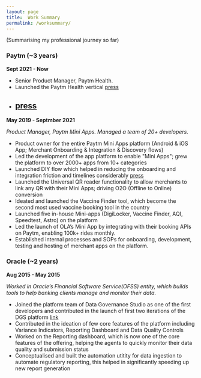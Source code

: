 ```yaml
---
layout: page
title:  Work Summary
permalink: /worksummary/
---
```

(Summarising my professional journey so far)

### Paytm (~3 years) ###

**Sept 2021 - Now**
- Senior Product Manager, Paytm Health.
- Launched the Paytm Health vertical  [press](https://twitter.com/Paytm/status/1479712862746517506)  
- [press](https://www.livemint.com/technology/paytm-users-can-now-create-their-health-id-know-its-benefits-11640596211499.html)
  -

**May 2019 - Septmber 2021**

*Product Manager, Paytm Mini Apps. Managed a team of 20+ developers.*
  - Product owner for the entire Paytm Mini Apps platform (Android & iOS App; Merchant Onboarding & Integration & Discovery flows)
  - Led the development of the app platform to enable "Mini Apps"; grew the platform to over 2000+ apps from 10+ categories
  - Launched DIY flow which helped in reducing the onboarding and integration friction and timelines considerably [press](https://www.youtube.com/watch?v=W0qN81dujfs)
  - Launched the Universal QR reader functionality to allow merchants to link any QR with their Mini Apps; driving O2O (Offline to Online) conversion
  - Ideated and launched the Vaccine Finder tool, which become the second most used vaccine booking tool in the country
  - Launched five in-house Mini-apps (DigiLocker, Vaccine Finder, AQI, Speedtest, Astro) on the platform
  - Led the launch of OLA’s Mini App by integrating with their booking APIs on Paytm, enabling 100k+ rides monthly.
  - Established internal processes and SOPs for onboarding, development, testing and hosting of merchant apps on the platform.



### Oracle (~2 years) ###

**Aug 2015 - May 2015**

*Worked in Oracle’s Financial Software Service(OFSS) entity, which builds tools to help banking clients manage and monitor their data.*
  - Joined the platform team of Data Governance Studio as one of the first developers and contributed in the launch of first two iterations of the DGS platform [link](https://www.oracle.com/a/ocom/docs/industries/financial-services/ds-ofs-dgrr-3714726.pdf)
  - Contributed in the ideation of few core features of the platform including Variance Indicators, Reporting Dashboard and Data Quality Controls 
  - Worked on the Reporting dashboard, which is now one of the core features of the offering, helping the agents to quickly monitor their data quality and submission status
  - Conceptualised and built the automation utitity for data ingestion to automate regulatory reporting, this helped in significantly speeding up new report generation
